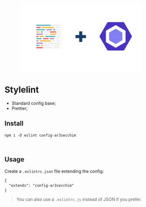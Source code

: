 <p align="center">
  <img src="./logo.png" alt="Stylelint" width="400px"/>
</p>

# Stylelint

- Standard config base;
- Prettier;

## Install

```
npm i -D eslint config-ar3secchim
```

<br>

## Usage
Create a `.eslintrc.json` file extending the config:

```
{
  "extends": "config-ar3secchim"
}
```

> You can also use a `.eslintrc.js` instead of JSON if you prefer.
